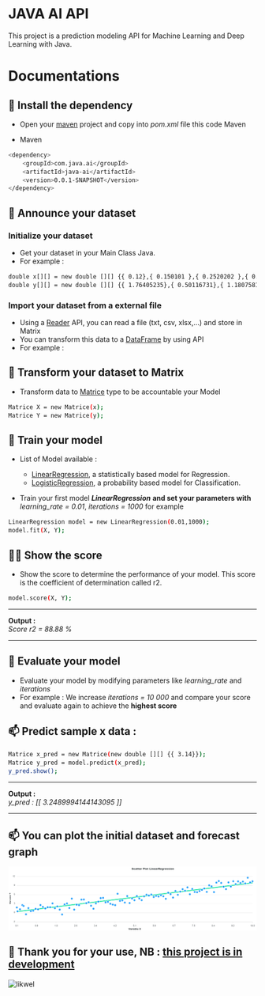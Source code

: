 
<h1>JAVA AI API</h1>

<p align="left">This project is a prediction modeling API for Machine Learning and Deep Learning with Java.</p>

# Documentations

## 🔭 Install the dependency 

* Open your [maven](https://maven.apache.org/) project and copy into <i>pom.xml</i> file this code Maven

* Maven
```sh
<dependency>
    <groupId>com.java.ai</groupId>
    <artifactId>java-ai</artifactId>
    <version>0.0.1-SNAPSHOT</version>
</dependency>
```

## 🌱 Announce your dataset

### Initialize your dataset
* Get your dataset in your Main Class Java.
* For example : 
```sh
double x[][] = new double [][] {{ 0.12},{ 0.150101 },{ 0.2520202 },{ 0.3530303 },{ 0.4040404 },{ 0.50505051},{ 0.60606061},{ 0.70707071},{ 0.80808081},{ 0.90909091},{ 1.01010101},{ 1.11111111},{ 1.21212121},{ 1.31313131},{ 1.41414141},{ 1.51515152},{ 1.61616162},{ 1.71717172},{ 1.81818182},{ 1.91919192},{ 2.02020202},{ 2.12121212},{ 2.22222222},{ 2.32323232},{ 2.42424242},{ 2.52525253},{ 2.62626263},{ 2.72727273},{ 2.82828283},{ 2.92929293},{ 3.03030303},{ 3.13131313},{ 3.23232323},{ 3.33333333},{ 3.43434343},{ 3.53535354},{ 3.63636364},{ 3.73737374},{ 3.83838384},{ 3.93939394},{ 4.04040404},{ 4.14141414},{ 4.24242424},{ 4.34343434},{ 4.44444444},{ 4.54545455},{ 4.64646465},{ 4.74747475},{ 4.84848485},{ 4.94949495},{ 5.05050505},{ 5.15151515},{ 5.25252525},{ 5.35353535},{ 5.45454545},{ 5.55555556},{ 5.65656566},{ 5.75757576},{ 5.85858586},{ 5.95959596},{ 6.06060606},{ 6.16161616},{ 6.26262626},{ 6.36363636},{ 6.46464646},{ 6.56565657},{ 6.66666667},{ 6.76767677},{ 6.86868687},{ 6.96969697},{ 7.07070707},{ 7.17171717},{ 7.27272727},{ 7.37373737},{ 7.47474747},{ 7.57575758},{ 7.67676768},{ 7.77777778},{ 7.87878788},{ 7.97979798},{ 8.08080808},{ 8.18181818},{ 8.28282828},{ 8.38383838},{ 8.48484848},{ 8.58585859},{ 8.68686869},{ 8.78787879},{ 8.88888889},{ 8.98989899},{ 9.09090909},{ 9.19191919},{ 9.29292929},{ 9.39393939},{ 9.49494949},{ 9.5959596 },{ 9.6969697 },{ 9.7979798 },{ 9.8989899 },{10}};
double y[][] = new double [][] {{ 1.76405235},{ 0.50116731},{ 1.18075819},{ 2.5439235 },{ 2.27159839},{-0.47222737},{ 1.55614902},{ 0.5557135 },{ 0.70486196},{ 1.31968941},{ 1.15414458},{ 2.56538462},{ 1.97315894},{ 1.43480633},{ 1.85800465},{ 1.84882584},{ 3.11024069},{ 1.51201345},{ 2.13124952},{ 1.06509618},{-0.5327878 },{ 2.77483072},{ 3.08665842},{ 1.5810673 },{ 4.69399705},{ 1.07088685},{ 2.67202114},{ 2.54008888},{ 4.36106204},{ 4.3986517 },{ 3.18525046},{ 3.50947565},{ 2.34453748},{ 1.35253687},{ 3.08643129},{ 3.6917025 },{ 4.86665432},{ 4.93975359},{ 3.45105702},{ 3.63709119},{ 2.99185108},{ 2.7213962 },{ 2.53615405},{ 6.29420974},{ 3.93479226},{ 4.10738024},{ 3.39366929},{ 5.5249651 },{ 3.234587  },{ 4.73675467},{ 4.15503849},{ 5.53841765},{ 4.74172011},{ 4.17290317},{ 5.42636323},{ 5.98388743},{ 5.72308288},{ 6.06004766},{ 5.22426376},{ 5.59685479},{ 5.38814561},{ 5.802063  },{ 5.44947998},{ 4.63735376},{ 6.64207261},{ 6.16387563},{ 5.03646832},{ 7.23045902},{ 5.9613885 },{ 7.02164237},{ 7.79979763},{ 7.30070008},{ 8.41212796},{ 6.13891155},{ 7.87708912},{ 6.89094748},{ 6.80597053},{ 7.19892811},{ 7.56723535},{ 8.03596332},{ 6.91565824},{ 9.08264467},{ 8.74849072},{ 6.8475947 },{ 9.97310068},{10.48174776},{ 9.86564826},{ 8.60795395},{ 7.81813627},{10.04435072},{ 8.68773214},{10.41436426},{ 9.50120427},{10.37057843},{ 9.85131589},{10.30253276},{ 9.70746972},{11.58385029},{10.02590199},{10.40198936}};
```
### Import your dataset from a external file
*   Using a [Reader](https://github.com/likwel/java-ai/blob/main/src/main/java/com/java/ai/reader/Reader.java) API, you can read a file (txt, csv, xlsx,...) and store in Matrix
*   You can transform this data to a [DataFrame](https://github.com/likwel/java-ai/blob/main/src/main/java/com/java/ai/processing/DataFrame.java) by using API
*   For example : 
## 🤝 Transform your dataset to Matrix
* Transform data to [Matrice](https://github.com/likwel/java-ai/blob/main/src/main/java/com/java/ai/math/Matrice.java) type to be accountable your Model
```sh
Matrice X = new Matrice(x);
Matrice Y = new Matrice(y);
```

## 👯 Train your model
* List of Model available :
    -   [LinearRegression](https://github.com/likwel/java-ai/blob/main/src/main/java/com/java/ai/model/LinearRegression.java), a statistically based model for Regression.
    -   [LogisticRegression](https://github.com/likwel/java-ai/blob/main/src/main/java/com/java/ai/model/LogisticRegression.java), a probability based model for Classification.

* Train your first model <b><i>LinearRegression</i></b>
   <b>
        and set your parameters with 
    </b> <i>learning_rate = 0.01</i>, <i>iterations = 1000</i> for example

```sh
LinearRegression model = new LinearRegression(0.01,1000);
model.fit(X, Y);
```

## 👨‍💻 Show the score 
* Show the score to determine the performance of your model. This score is the coefficient of determination called r2.
```sh
model.score(X, Y);
```
   <hr>
    <b>Output : </b><br>
    <i>Score r2 = 88.88 %</i>
    <hr>

## 📝 Evaluate your model
*   Evaluate your model by modifying parameters like <i>learning_rate </i> and <i>iterations</i>
*   For example :
We increase <i>iterations = 10 000</i> and compare your score and evaluate again to achieve the <b>highest score</b>

## 📫 Predict sample x data :
```sh
Matrice x_pred = new Matrice(new double [][] {{ 3.14}});
Matrice y_pred = model.predict(x_pred);
y_pred.show();
```
   <hr>
    <b>Output : </b><br>
    <i>y_pred : [[ 3.2489994144143095 ]]</i>
    <hr>

## 📫 You can plot the initial dataset and forecast graph
 <img align="center" src="https://github.com/likwel/java-ai/blob/main/src/main/java/com/java/ai/teqlwe08.png" alt="forecast" />

## 📄 Thank you for your use, <b>NB : [this project is in development](https://github.com/likwel/java-ai)</b>

<p><img align="center" src="https://github-readme-streak-stats.herokuapp.com/?user=likwel&" alt="likwel" /></p>
